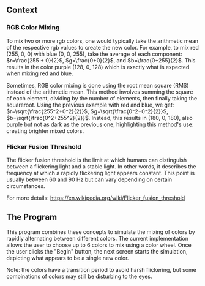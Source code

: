 ## Context

### RGB Color Mixing

To mix two or more rgb colors, one would typically take the arithmetic mean of the respective rgb values to create the new color. For example, to mix red (255, 0, 0) with blue (0, 0, 255), take the average of each component: $r=\frac{255 + 0}{2}$, $g=\frac{0+0}{2}$, and $b=\frac{0+255}{2}$. This results in the color purple (128, 0, 128) which is exactly what is expected when mixing red and blue.

Sometimes, RGB color mixing is done using the root mean square (RMS) instead of the arithmetic mean. This method involves summing the square of each element, dividing by the number of elements, then finally taking the squareroot. Using the previous example with red and blue, we get: $r=\sqrt{\frac{255^2+0^2}{2}}$, $g=\sqrt{\frac{0^2+0^2}{2}}$, $b=\sqrt{\frac{0^2+255^2}{2}}$. Instead, this results in (180, 0, 180), also purple but not as dark as the previous one, highlighting this method's use: creating brighter mixed colors.

### Flicker Fusion Threshold

The flicker fusion threshold is  the limit at which humans can distinguish between a flickering light and a stable light. In other words, it describes the frequency at which a rapidly flickering light appears constant. This point is usually between 60 and 90 Hz but can vary depending on certain circumstances.

For more details: https://en.wikipedia.org/wiki/Flicker_fusion_threshold

## The Program

This program combines these concepts to simulate the mixing of colors by rapidly alternating between different colors. The current implementation allows the user to choose up to 6 colors to mix using a color wheel. Once the user clicks the "Begin" button, the next screen starts the simulation, depicting what appears to be a single new color.

Note: the colors have a transition period to avoid harsh flickering, but some combinations of colors may still be disturbing to the eyes.